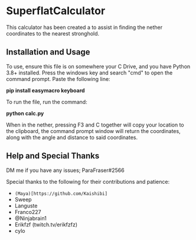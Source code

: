 # SuperflatCalculator
This calculator has been created a to assist in finding the nether coordinates to the nearest stronghold. 

## Installation and Usage
To use, ensure this file is on somewhere your C Drive, and you have Python 3.8+ installed. 
Press the windows key and search "cmd" to open the command prompt. Paste the following line:

**pip install easymacro keyboard**

To run the file, run the command:

   **python calc.py**

When in the nether, pressing F3 and C together  will copy your location to the clipboard, the command prompt window will return the coordinates, along with the angle and distance to said coordinates.

## Help and Special Thanks
DM me if you have any issues; ParaFraser#2566

Special thanks to the following for their contributions and patience:
- `(Maya)[https://github.com/Kaishibi]`
- Sweep
- Languste
- Franco227
- @Ninjabrain1
- Erikfzf (twitch.tv/erikfzfz)
- cylo
